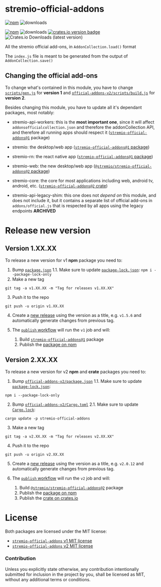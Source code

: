 # stremio-official-addons
[![npm][stremio-official-addons version badge]][v1-npm-link] ![downloads][stremio-official-addons downloads badge]

[![npm][@stremio/stremio-official-addons version badge]][v2-npm-link] ![downloads][@stremio/stremio-official-addons downloads badge] [![crates.io version badge][crates version]][v2-crates-io-link] ![Crates.io Downloads (latest version)][crates.io downloads badge]

All the stremio official add-ons, in `AddonCollection.load()` format

The `index.js` file is meant to be generated from the output of `AddonCollection.save()`


## Changing the official add-ons

To change what's contained in this module, you have to change [`scripts/gen.js`](./scripts/gen.js) for **version 1** and [`official-addons-v2/scripts/build.js`](./official-addons-v2/scripts/build.js) for **version 2**.

Besides changing this module, you have to update all it's dependant packages, most notably:

* stremio-api-workers: this is the **most important one**, since it will affect `addonsofficialcollection.json` and therefore the addonCollection API, and therefore all running apps should respect it ([`stremio-official-addons@1`][v1-npm-link] package)

* stremio: the desktop/web app ([`stremio-official-addons@1` package][v1-npm-link])

* stremio-rn: the react native app ([`stremio-official-addons@1` package][v1-npm-link])

* stremio-web: the new desktop/web app ([`@stremio/stremio-official-addons@2` package][v2-npm-link])

* stremio-core: the core for most applications including web, android tv, android, etc. ([`stremio-official-addons@2` crate][v2-crates-io-link])

* stremio-api-legacy-shim: this one does not *depend on* this module, and does not include it, but it contains a separate list of official add-ons in `addons/official.js` that is respected by all apps using the legacy endpoints **ARCHIVED**

# Release new version

## Version 1.XX.XX
To release a new version for v1 **npm** package you need to:

1. Bump [`package.json`](./package.json)
1.1. Make sure to update [`package-lock.json`](./package-lock.json):
`npm i --package-lock-only`
2. Make a new tag

`git tag -a v1.XX.XX -m "Tag for releases v1.XX.XX"`

3. Push it to the repo

`git push -u origin v1.XX.XX`

4. Create a [new release](https://github.com/Stremio/stremio-official-addons/releases) using the version as a title, e.g. `v1.5.6` and automatically generate changes from previous tag.

5. The [`publish` workflow](./.github/workflows/publish.yml) will run the `v1` job and will:
   1. Build [`stremio-official-addons@1`][v1-npm-link] package
   2. Publish the [package on npm][v1-npm-link]

## Version 2.XX.XX

To release a new version for v2 **npm** and **crate** packages you need to:
1. Bump [`official-addons-v2/package.json`](./official-addons-v2/package.json)
1.1. Make sure to update [`package-lock.json`](./package-lock.json):

`npm i --package-lock-only`

2. Bump [`official-addons-v2/Cargo.toml`](./official-addons-v2/Cargo.toml)
2.1. Make sure to update [`Cargo.lock`](./Cargo.lock):

`cargo update -p stremio-official-addons`

3. Make a new tag

`git tag -a v2.XX.XX -m "Tag for releases v2.XX.XX"`

4. Push it to the repo

`git push -u origin v2.XX.XX`

5. Create a [new release](https://github.com/Stremio/stremio-official-addons/releases) using the version as a title, e.g. `v2.0.12` and automatically generate changes from previous tag.

6. The [`publish` workflow](./.github/workflows/publish.yml) will run the `v2` job and will:
   1. Build [`@stremio/stremio-official-addons@2`][v2-npm-link] package
   2. Publish the [package on npm][v2-npm-link]
   3. Publish the [crate on crates.io][v2-crates-io-link]

# License

Both packages are licensed under the MIT license:
- [`stremio-official-addons` v1 MIT license](./LICENSE.md)
- [`stremio-official-addons` v2 MIT license](./official-addons-v2/LICENSE.md)

### Contribution

Unless you explicitly state otherwise, any contribution intentionally submitted
for inclusion in the project by you, shall be licensed as MIT,
without any additional terms or conditions.

[v1-npm-link]: https://www.npmjs.com/package/stremio-official-addons
[stremio-official-addons downloads badge]: https://img.shields.io/npm/dm/stremio-official-addons?label=stremio-official-addons%20downloads&link=https%3A%2F%2Fwww.npmjs.com%2Fpackage%2Fstremio-official-addons

[stremio-official-addons version badge]: https://img.shields.io/npm/v/stremio-official-addons?label=stremio-official-addons&link=https%3A%2F%2Fwww.npmjs.com%2Fpackage%2Fstremio-official-addons

[v2-npm-link]: https://www.npmjs.com/package/@stremio/stremio-official-addons
[@stremio/stremio-official-addons downloads badge]: https://img.shields.io/npm/dm/%40stremio/stremio-official-addons?label=%40stremio%2Fstremio-official-addons%20downloads&link=https%3A%2F%2Fwww.npmjs.com%2Fpackage%2F%40stremio%2Fstremio-official-addons

[@stremio/stremio-official-addons version badge]: https://img.shields.io/npm/v/%40stremio/stremio-official-addons?label=%40stremio%2Fstremio-official-addons&link=https%3A%2F%2Fwww.npmjs.com%2Fpackage%2F%40stremio%2Fstremio-official-addons


[v2-crates-io-link]: https://crates.io/crates/stremio-official-addons
[crates version]: https://img.shields.io/crates/v/stremio-official-addons
[crates.io downloads badge]: https://img.shields.io/crates/dv/stremio-official-addons?label=Crates.io%20downloads%20(latest%20version)